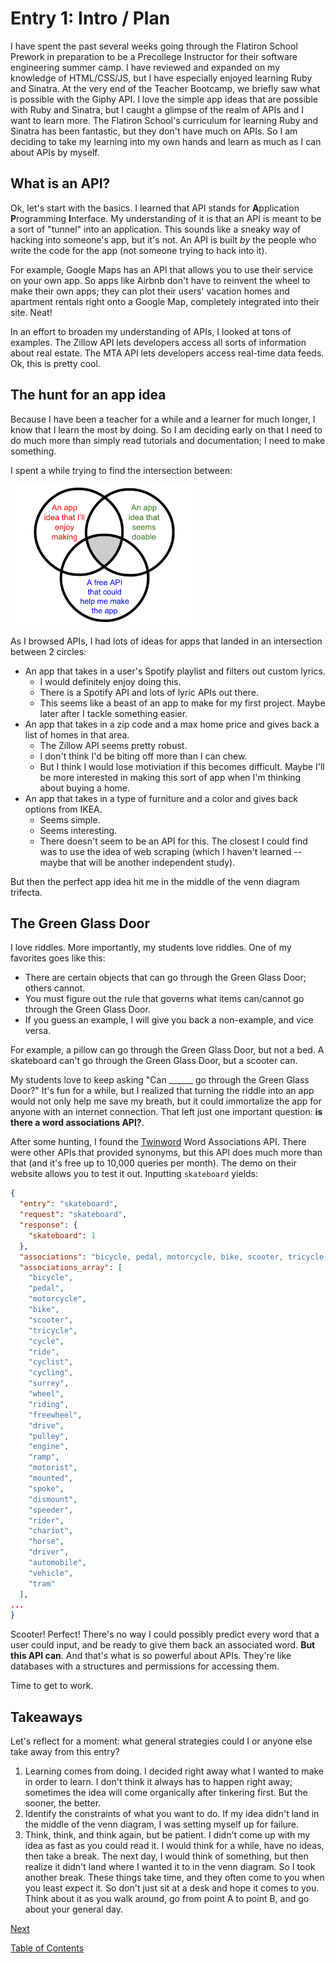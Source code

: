 # Entry 1: Intro / Plan

I have spent the past several weeks going through the Flatiron School Prework in preparation to be a Precollege Instructor for their software engineering summer camp.  I have reviewed and expanded on my knowledge of HTML/CSS/JS, but I have especially enjoyed learning Ruby and Sinatra.  At the very end of the Teacher Bootcamp, we briefly saw what is possible with the Giphy API.  I love the simple app ideas that are possible with Ruby and Sinatra, but I caught a glimpse of the realm of APIs and I want to learn more.  The Flatiron School's curriculum for learning Ruby and Sinatra has been fantastic, but they don't have much on APIs.  So I am deciding to take my learning into my own hands and learn as much as I can about APIs by myself.  

## What is an API?

Ok, let's start with the basics.  I learned that API stands for **A**pplication **P**rogramming **I**nterface.  My understanding of it is that an API is meant to be a sort of "tunnel" into an application.  This sounds like a sneaky way of hacking into someone's app, but it's not.  An API is built *by* the people who write the code for the app (not someone trying to hack into it).

For example, Google Maps has an API that allows you to use their service on your own app. So apps like Airbnb don't have to reinvent the wheel to make their own apps; they can plot their users' vacation homes and apartment rentals right onto a Google Map, completely integrated into their site.  Neat!

In an effort to broaden my understanding of APIs, I looked at tons of examples.  The Zillow API lets developers access all sorts of information about real estate.  The MTA API lets developers access real-time data feeds.  Ok, this is pretty cool.

## The hunt for an app idea

Because I have been a teacher for a while and a learner for much longer, I know that I learn the most by doing.  So I am deciding early on that I need to do much more than simply read tutorials and documentation; I need to make something.

I spent a while trying to find the intersection between:

<img src="../images/01-api-venn-diagram.png" style="width: 300px;" />

As I browsed APIs, I had lots of ideas for apps that landed in an intersection between 2 circles:

- An app that takes in a user's Spotify playlist and filters out custom lyrics.
  - I would definitely enjoy doing this.
  - There is a Spotify API and lots of lyric APIs out there.
  - This seems like a beast of an app to make for my first project.  Maybe later after I tackle something easier.
- An app that takes in a zip code and a max home price and gives back a list of homes in that area.
  - The Zillow API seems pretty robust.
  - I don't think I'd be biting off more than I can chew.
  - But I think I would lose motiviation if this becomes difficult.  Maybe I'll be more interested in making this sort of app when I'm thinking about buying a home.
- An app that takes in a type of furniture and a color and gives back options from IKEA.
  - Seems simple.
  - Seems interesting.
  - There doesn't seem to be an API for this.  The closest I could find was to use the idea of web scraping (which I haven't learned -- maybe that will be another independent study).

But then the perfect app idea hit me in the middle of the venn diagram trifecta.

## The Green Glass Door

I love riddles.  More importantly, my students love riddles.  One of my favorites goes like this:

- There are certain objects that can go through the Green Glass Door; others cannot.
- You must figure out the rule that governs what items can/cannot go through the Green Glass Door.
- If you guess an example, I will give you back a non-example, and vice versa.

For example, a pillow can go through the Green Glass Door, but not a bed.  A skateboard can't go through the Green Glass Door, but a scooter can.

My students love to keep asking "Can ______ go through the Green Glass Door?"  It's fun for a while, but I realized that turning the riddle into an app would not only help me save my breath, but it could immortalize the app for anyone with an internet connection.  That left just one important question: **is there a word associations API?**.

After some hunting, I found the [Twinword](https://www.twinword.com/api/) Word Associations API.  There were other APIs that provided synonyms, but this API does much more than that (and it's free up to 10,000 queries per month).  The demo on their website allows you to test it out. Inputting `skateboard` yields:
```json
{
  "entry": "skateboard",
  "request": "skateboard",
  "response": {
    "skateboard": 1
  },
  "associations": "bicycle, pedal, motorcycle, bike, scooter, tricycle, cycle, ride, cyclist, cycling, surrey, wheel, riding, freewheel, drive, pulley, engine, ramp, motorist, mounted, spoke, dismount, speeder, rider, chariot, horse, driver, automobile, vehicle, tram",
  "associations_array": [
    "bicycle",
    "pedal",
    "motorcycle",
    "bike",
    "scooter",
    "tricycle",
    "cycle",
    "ride",
    "cyclist",
    "cycling",
    "surrey",
    "wheel",
    "riding",
    "freewheel",
    "drive",
    "pulley",
    "engine",
    "ramp",
    "motorist",
    "mounted",
    "spoke",
    "dismount",
    "speeder",
    "rider",
    "chariot",
    "horse",
    "driver",
    "automobile",
    "vehicle",
    "tram"
  ],
...
}
```

Scooter!  Perfect!  There's no way I could possibly predict every word that a user could input, and be ready to give them back an associated word.  **But this API can**.  And that's what is so powerful about APIs.  They're like databases with a structures and permissions for accessing them.

Time to get to work.

## Takeaways

Let's reflect for a moment: what general strategies could I or anyone else take away from this entry?

1. Learning comes from doing. I decided right away what I wanted to make in order to learn. I don't think it always has to happen right away; sometimes the idea will come organically after tinkering first.  But the sooner, the better.
2. Identify the constraints of what you want to do. If my idea didn't land in the middle of the venn diagram, I was setting myself up for failure.
3. Think, think, and think again, but be patient. I didn't come up with my idea as fast as you could read it. I would think for a while, have no ideas, then take a break. The next day, I would think of something, but then realize it didn't land where I wanted it to in the venn diagram.  So I took another break.  These things take time, and they often come to you when you least expect it. So don't just sit at a desk and hope it comes to you. Think about it as you walk around, go from point A to point B, and go about your general day.

[Next](entry02-mvp.md)

[Table of Contents](../README.md)
